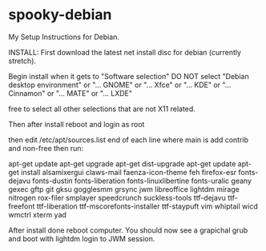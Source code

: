 # spooky-debian
My Setup Instructions for Debian.

INSTALL:
First download the latest net install disc for
debian (currently stretch).

Begin install when it gets to "Software selection"
DO NOT select
"Debian desktop environment" or
"... GNOME" or
"... Xfce" or
"... KDE" or
"... Cinnamon" or
"... MATE" or
"... LXDE"

free to select all other selections that are
not X11 related.

Then after install reboot and login as root

then edit 
/etc/apt/sources.list end of each line where main is add contrib and non-free
then run:

apt-get update
apt-get upgrade
apt-get dist-upgrade
apt-get update
apt-get install alsamixergui claws-mail faenza-icon-theme feh firefox-esr fonts-dejavu fonts-dustin fonts-liberation fonts-linuxlibertine fonts-uralic geany gexec gftp git gksu gogglesmm grsync jwm libreoffice lightdm mirage nitrogen rox-filer smplayer speedcrunch suckless-tools ttf-dejavu ttf-freefont ttf-liberation ttf-mscorefonts-installer ttf-staypuft vim whiptail wicd wmctrl xterm yad

After install done reboot computer.
You should now see a grapichal grub and boot with lightdm login to JWM session.

